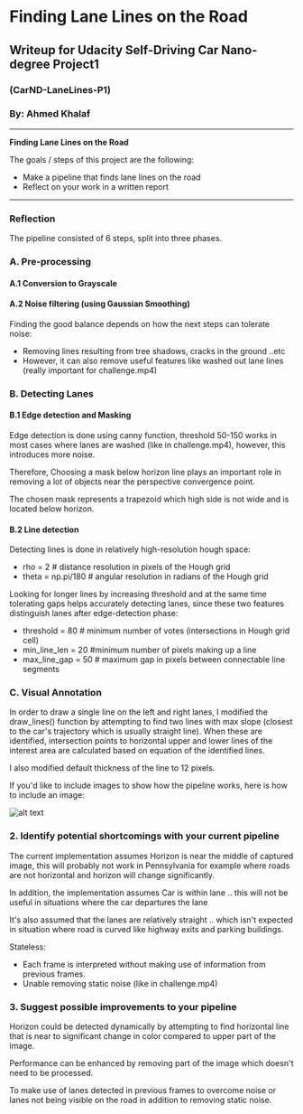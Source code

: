 # **Finding Lane Lines on the Road** 

## Writeup for Udacity Self-Driving Car Nano-degree Project1

### (CarND-LaneLines-P1)

### By: Ahmed Khalaf


---

**Finding Lane Lines on the Road**

The goals / steps of this project are the following:
* Make a pipeline that finds lane lines on the road
* Reflect on your work in a written report


[//]: # (Image References)

[image1]: ./examples/grayscale.jpg "Grayscale"

---

### Reflection

The pipeline consisted of 6 steps, split into three phases.

### A. Pre-processing
#### A.1 Conversion to Grayscale


#### A.2 Noise filtering (using Gaussian Smoothing)

Finding the good balance depends on how the next steps can tolerate noise:
* Removing lines resulting from tree shadows, cracks in the ground ..etc
* However, it can also remove useful features like washed out lane lines (really important for challenge.mp4)

### B. Detecting Lanes
#### B.1 Edge detection and Masking
Edge detection is done using canny function, threshold 50-150 works in most cases where lanes are washed (like in challenge.mp4), however, this introduces more noise.

Therefore, Choosing a mask below horizon line plays an important role in removing a lot of objects near the perspective convergence point.

The chosen mask represents a trapezoid which high side is not wide and is located below horizon.

#### B.2 Line detection
Detecting lines is done in relatively high-resolution hough space:
* rho = 2 # distance resolution in pixels of the Hough grid
* theta = np.pi/180 # angular resolution in radians of the Hough grid

Looking for longer lines by increasing threshold and at the same time tolerating gaps helps accurately detecting lanes, since these two features distinguish lanes after edge-detection phase:
* threshold = 80     # minimum number of votes (intersections in Hough grid cell)
* min_line_len = 20 #minimum number of pixels making up a line
* max_line_gap = 50    # maximum gap in pixels between connectable line segments

### C. Visual Annotation
In order to draw a single line on the left and right lanes, I modified the draw_lines() function by attempting to find two lines with max slope (closest to the car's trajectory which is usually straight line).
When these are identified, intersection points to horizontal upper and lower lines of the interest area are calculated based on equation of the identified lines.

I also modified default thickness of the line to 12 pixels.

If you'd like to include images to show how the pipeline works, here is how to include an image: 

![alt text][image1]


### 2. Identify potential shortcomings with your current pipeline

The current implementation assumes Horizon is near the middle of captured image, this will probably not work in Pennsylvania for example where roads are not horizontal and horizon will change significantly.

In addition, the implementation assumes Car is within lane .. this will not be useful in situations where the car departures the lane

It's also assumed that the lanes are relatively straight .. which isn't expected in situation where road is curved like highway exits and parking buildings.

Stateless:
* Each frame is interpreted without making use of information from previous frames.
* Unable removing static noise (like in challenge.mp4)

### 3. Suggest possible improvements to your pipeline

Horizon could be detected dynamically by attempting to find horizontal line that is near to significant change in color compared to upper part of the image.

Performance can be enhanced by removing part of the image which doesn't need to be processed.

To make use of lanes detected in previous frames to overcome noise or lanes not being visible on the road in addition to removing static noise.